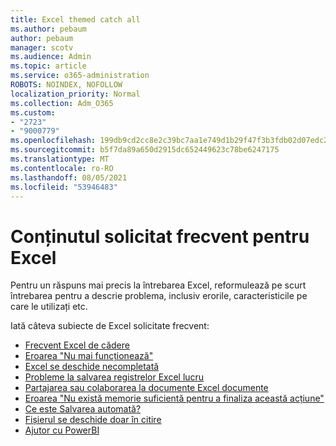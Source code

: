 ```yaml
---
title: Excel themed catch all
ms.author: pebaum
author: pebaum
manager: scotv
ms.audience: Admin
ms.topic: article
ms.service: o365-administration
ROBOTS: NOINDEX, NOFOLLOW
localization_priority: Normal
ms.collection: Adm_O365
ms.custom:
- "2723"
- "9000779"
ms.openlocfilehash: 199db9cd2cc8e2c39bc7aa1e749d1b29f47f3b3fdb02d07edc2b7dc10c19dbbd
ms.sourcegitcommit: b5f7da89a650d2915dc652449623c78be6247175
ms.translationtype: MT
ms.contentlocale: ro-RO
ms.lasthandoff: 08/05/2021
ms.locfileid: "53946483"
---
```

# <a name="commonly-requested-content-for-excel"></a>Conținutul solicitat frecvent pentru Excel

Pentru un răspuns mai precis la întrebarea Excel, reformulează pe scurt întrebarea pentru a descrie problema, inclusiv erorile, caracteristicile pe care le utilizați etc. 

Iată câteva subiecte de Excel solicitate frecvent:

- [Frecvent Excel de cădere](https://support.office.com/article/Excel-not-responding-hangs-freezes-or-stops-working-37E7D3C9-9E84-40BF-A805-4CA6853A1FF4)
- [Eroarea "Nu mai funcționează"](https://support.office.com/client/52bd7985-4e99-4a35-84c8-2d9b8301a2fa)
- [Excel se deschide necompletată](https://docs.microsoft.com/office/troubleshoot/excel/excel-opens-blank)
- [Probleme la salvarea registrelor Excel lucru](https://docs.microsoft.com/office/troubleshoot/excel/issue-when-save-excel-workbooks)
- [Partajarea sau colaborarea la documente Excel documente](https://support.office.com/article/7152aa8b-b791-414c-a3bb-3024e46fb104)
- [Eroarea "Nu există memorie suficientă pentru a finaliza această acțiune"](https://docs.microsoft.com/office/troubleshoot/excel/available-resources-errors)
- [Ce este Salvarea automată?](https://support.office.com/article/6d6bd723-ebfd-4e40-b5f6-ae6e8088f7a5)
- [Fișierul se deschide doar în citire](https://support.office.com/article/why-did-my-file-open-read-only-3ab4b792-da50-4b38-8628-14c64e1f1d15)
- [Ajutor cu PowerBI](https://powerbi.microsoft.com/support/)